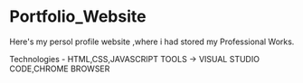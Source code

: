 # Portfolio_Website
Here's my persol profile website ,where i had stored my Professional Works.

Technologies - HTML,CSS,JAVASCRIPT
TOOLS -> VISUAL STUDIO CODE,CHROME BROWSER
